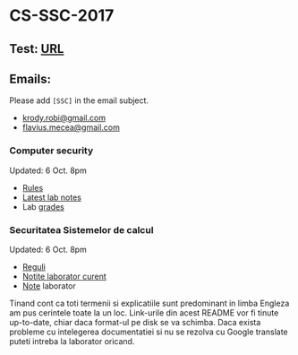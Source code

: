 # CS-SSC-2017

## Test: [URL](https://goo.gl/forms/BGdP1tdrYN6wvP8g1)

## Emails:
Please add `[SSC]` in the email subject.
 * krody.robi@gmail.com
 * flavius.mecea@gmail.com

### Computer security 
Updated: 6 Oct. 8pm

- [Rules](./english/README.md)
- [Latest lab notes](./english/week-03.md) 
- Lab [grades](https://docs.google.com/spreadsheets/d/1QIXVsl0xkdBPtROjmkI7Fu-8IuidCkD3Ni_2N5Vr_us/edit?usp=sharing)

### Securitatea Sistemelor de calcul
Updated: 6 Oct. 8pm

- [Reguli](./romana/README.md)
- [Notite laborator curent](./english/week-03.md)
- [Note](https://docs.google.com/spreadsheets/d/1QIXVsl0xkdBPtROjmkI7Fu-8IuidCkD3Ni_2N5Vr_us/edit?usp=sharing) laborator


Tinand cont ca toti termenii si explicatiile sunt predominant in limba Engleza am pus cerintele toate la un loc.
Link-urile din acest README vor fi tinute up-to-date, chiar daca format-ul pe disk se va schimba.
Daca exista probleme cu intelegerea documentatiei si nu se rezolva cu Google translate puteti intreba la laborator oricand.
